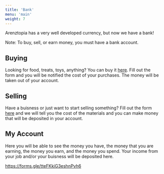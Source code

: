 ```yaml
---
title: 'Bank'
menu: 'main'
weight: 7
---
```


Arenztopia has a very well developed currency, but now we have a bank! 

Note: To buy, sell, or earn money, you must have a bank account.

## Buying
Looking for food, treats, toys, anything? You can buy it [here](
https://forms.gle/T5LMgeBZ724sdPAi8). Fill out the form and you will be notified the cost of your purchases. The money will be taken out of your account.

## Selling
Have a buisness or just want to start selling something? Fill out the form [here](https://forms.gle/3JZFU8iSrwuWwqJq6) and we will tell you the cost of the materials and you can make money that will be deposited in your account.

## My Account

Here you will be able to see the money you have, the money that you are earning, the money you earn, and the money you spend. Your income from your job and/or your buisness will be deposited here.

https://forms.gle/tteFKkiG3eshnPvh6
